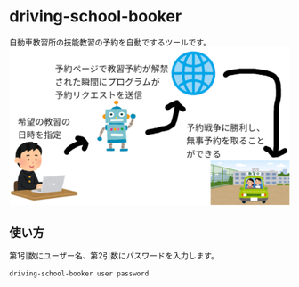 # driving-school-booker

自動車教習所の技能教習の予約を自動でするツールです。
![description](https://github.com/itok01/driving-school-booker/blob/master/description.png)

## 使い方

第1引数にユーザー名、第2引数にパスワードを入力します。

```
driving-school-booker user password
```
